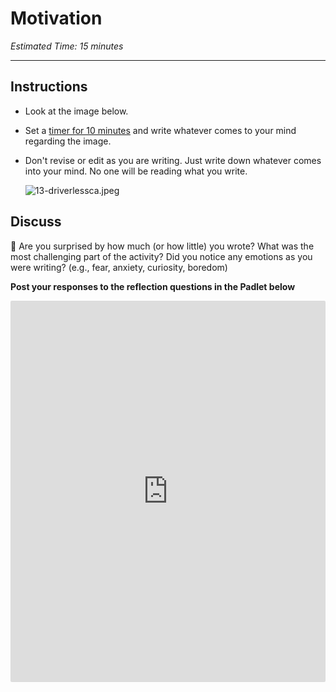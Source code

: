 # Motivation

*Estimated Time: 15 minutes*

---

## Instructions

- Look at the image below.
- Set a [timer for 10 minutes](https://www.google.com/search?q=timer+10+minutes&rlz=1C5CHFA_enUS963US965&sxsrf=AOaemvLWDgDs5cHcecBaoxzhNqVjPgzMIw%3A1636560346599&ei=2u2LYZKLJPi3qtsPgOqrkAQ&oq=timer+5+minutes&gs_lcp=Cgdnd3Mtd2l6EAEYADIHCAAQRxCwAzIHCAAQRxCwAzIHCAAQRxCwAzIHCAAQRxCwAzIHCAAQRxCwAzIHCAAQRxCwAzIHCAAQRxCwAzIHCAAQRxCwAzIHCAAQsAMQQzIHCAAQsAMQQ0oECEEYAFAAWABguBtoAXACeACAAQCIAQCSAQCYAQDIAQrAAQE&sclient=gws-wiz) and write whatever comes to your mind regarding the image.
- Don't revise or edit as you are writing. Just write down whatever comes into your mind. No one will be reading what you write.
    
    ![13-driverlessca.jpeg](/communicating-for-success/drafting/motivation/driverlessca.jpeg)
    

## Discuss

<aside>


💬 Are you surprised by how much (or how little) you wrote?
What was the most challenging part of the activity?
Did you notice any emotions as you were writing? (e.g., fear, anxiety, curiosity, boredom)

**Post your responses to the reflection questions in the Padlet below**

</aside>

<div style="border:1px solid rgba(0,0,0,0.1);border-radius:2px;box-sizing:border-box;overflow:hidden;position:relative;width:100%;background:#F4F4F4"><iframe src="https://padlet.com/curriculumpad/z9wbsfs3o9liptf" frameborder="0" allow="camera;microphone;geolocation" style="width:100%;height:608px;display:block;padding:0;margin:0"></iframe></div>
